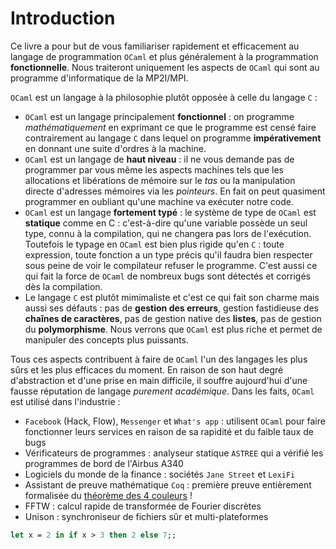 # Introduction

Ce livre a pour but de vous familiariser rapidement et efficacement au langage de programmation `OCaml` et plus généralement à la programmation **fonctionnelle**. Nous traiteront uniquement les aspects de `OCaml` qui sont au programme d'informatique de la MP2I/MPI.

`OCaml` est un langage à la philosophie plutôt opposée à celle du langage `C` :
- `OCaml` est un langage principalement **fonctionnel** : on programme *mathématiquement* en exprimant ce que le programme est censé faire contrairement au langage `C` dans lequel on programme **impérativement** en donnant une suite d'ordres à la machine.
- `OCaml` est un langage de **haut niveau** : il ne vous demande pas de programmer par vous même les aspects machines tels que les allocations et libérations de mémoire sur le *tas* ou la manipulation directe d'adresses mémoires via les *pointeurs*. En fait on peut quasiment programmer en oubliant qu'une machine va exécuter notre code.
- `OCaml` est un langage **fortement typé** : le système de type de `OCaml` est **statique** comme en C : c'est-à-dire qu'une variable possède un seul type, connu à la compilation, qui ne changera pas lors de l'exécution. Toutefois le typage en `OCaml` est bien plus rigide qu'en `C` : toute expression, toute fonction a un type précis qu'il faudra bien respecter sous peine de voir le compilateur refuser le programme. C'est aussi ce qui fait la force de `OCaml` de nombreux bugs sont détectés et corrigés dès la compilation.
- Le langage `C` est plutôt mimimaliste et c'est ce qui fait son charme mais aussi ses défauts : pas de **gestion des erreurs**, gestion fastidieuse des **chaînes de caractères**, pas de gestion native des **listes**, pas de gestion du **polymorphisme**. Nous verrons que `OCaml` est plus riche et permet de manipuler des concepts plus puissants.

Tous ces aspects contribuent à faire de `OCaml` l'un des langages les plus sûrs et les plus efficaces du moment. En raison de son haut degré d'abstraction et d'une prise en main difficile, il souffre aujourd'hui d'une fausse réputation de langage *purement académique*. Dans les faits, `OCaml` est utilisé dans l'industrie :
- `Facebook` (Hack, Flow), `Messenger` et `What's app` : utilisent `OCaml` pour faire fonctionner leurs services en raison de sa rapidité et du faible taux de bugs
- Vérificateurs de programmes : analyseur statique `ASTREE` qui a vérifié les programmes de bord de l'Airbus A340
- Logiciels du monde de la finance : sociétés `Jane Street` et `LexiFi`
- Assistant de preuve mathématique `Coq` : première preuve entièrement formalisée du [théorème des 4 couleurs](https://fr.wikipedia.org/wiki/Th%C3%A9or%C3%A8me_des_quatre_couleurs) !
- FFTW : calcul rapide de transformée de Fourier discrètes
- Unison :  synchroniseur de fichiers sûr et multi-plateformes


```ocaml
let x = 2 in if x > 3 then 2 else 7;;
``` 
